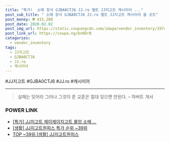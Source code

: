 ```yaml
--- 
title: "특가!  소매 장식 GJBA0CTJ6 JJ.ro 벨트 JJ지고트 캐시미어 ..." 
post_sub_title: " 소매 장식 GJBA0CTJ6 JJ.ro 벨트 JJ지고트 캐시미어 울 코트" 
post_money: ₩ 415,200 
post_date: 2020.02.02 
post_img_url: https://static.coupangcdn.com/image/vendor_inventory/197c/52b7895463b5810668c1ce0ac96373ce16ed07fb5196b17a1c8312821fa9.jpg 
post_link_url: https://coupa.ng/bnRDrB 
categories: 
  - vendor_inventory 
tags: 
  - JJ지고트 
  - GJBA0CTJ6 
  - JJ.ro 
  - 캐시미어 
--- 
```

  #JJ지고트 #GJBA0CTJ6 #JJ.ro #캐시미어 
<hr> 

> 실패는 잊어라 그러나 그것이 준 교훈은 절대 잊으면 안된다. – 하버트 개서 


### POWER LINK

* <a href="https://blog.naver.com/santokki14/221788138543" target="_blank">[특가] JJ지고트 제이제이지고트 롤업 소매 ...</a>
* <a href="https://blog.naver.com/sakai111/221793199748" target="_blank"> [생활] JJ지고트원피스 특가 순위 ~39위</a>
* <a href="https://blog.naver.com/an0733/221793199740" target="_blank"> TOP ~39위 [생활] JJ지고트원피스</a>
